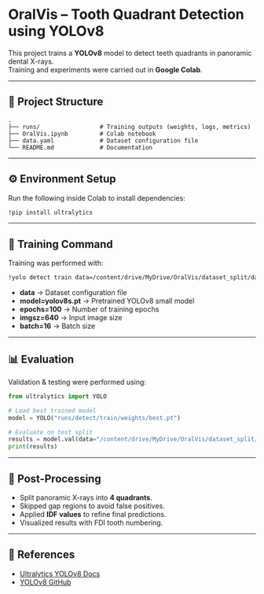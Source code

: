 # OralVis – Tooth Quadrant Detection using YOLOv8

This project trains a **YOLOv8** model to detect teeth quadrants in panoramic dental X-rays.  
Training and experiments were carried out in **Google Colab**.

---

## 📂 Project Structure
```
.
├── runs/                 # Training outputs (weights, logs, metrics)
├── OralVis.ipynb         # Colab notebook
├── data.yaml             # Dataset configuration file
└── README.md             # Documentation
```

---

## ⚙️ Environment Setup

Run the following inside Colab to install dependencies:
```bash
!pip install ultralytics
```

---

## 🚀 Training Command

Training was performed with:

```bash
!yolo detect train data=/content/drive/MyDrive/OralVis/dataset_split/data.yaml     model=yolov8s.pt epochs=100 imgsz=640 batch=16
```

- **data** → Dataset configuration file  
- **model=yolov8s.pt** → Pretrained YOLOv8 small model  
- **epochs=100** → Number of training epochs  
- **imgsz=640** → Input image size  
- **batch=16** → Batch size  

---

## 📊 Evaluation

Validation & testing were performed using:

```python
from ultralytics import YOLO

# Load best trained model
model = YOLO("runs/detect/train/weights/best.pt")

# Evaluate on test split
results = model.val(data="/content/drive/MyDrive/OralVis/dataset_split/data.yaml", split="test")
print(results)
```

---

## 📌 Post-Processing

- Split panoramic X-rays into **4 quadrants**.  
- Skipped gap regions to avoid false positives.  
- Applied **IDF values** to refine final predictions.  
- Visualized results with FDI tooth numbering.

---

## 🔗 References
- [Ultralytics YOLOv8 Docs](https://docs.ultralytics.com/)
- [YOLOv8 GitHub](https://github.com/ultralytics/ultralytics)
